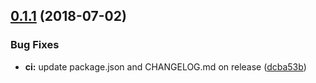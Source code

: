 ## [0.1.1](https://github.com/brandingbrand/react-native-adobe-marketing-cloud/compare/v0.1.0...v0.1.1) (2018-07-02)


### Bug Fixes

* **ci:** update package.json and CHANGELOG.md on release ([dcba53b](https://github.com/brandingbrand/react-native-adobe-marketing-cloud/commit/dcba53b))
